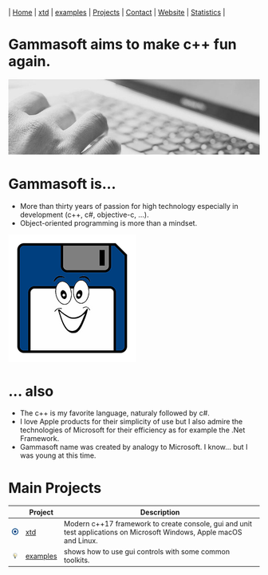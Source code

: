 | [Home](README.md) | [xtd](https://github.com/gammasoft71/xtd) | [examples](https://github.com/gammasoft71/examples) | [Projects](https://sourceforge.net/u/gammasoft71) | [Contact](contact.md) | [Website](https://gammasoft71.wixsite.com/gammasoft) | [Statistics](statistics.md) |

# Gammasoft aims to make c++ fun again.
![background_img](pictures/gammasoft_background.jpg)

# Gammasoft is...

* More than thirty years of passion for high technology especially in development (c++, c#, objective-c, ...).
* Object-oriented programming is more than a mindset.

![background_img](pictures/gammasoft.png)

# ... also
* The c++ is my favorite language, naturaly followed by c#.
* I love Apple products for their simplicity of use but I also admire the technologies of Microsoft for their efficiency as for example the .Net Framework.
* Gammasoft name was created by analogy to Microsoft. I know... but I was young at this time.

# Main Projects

|                                                                      | Project                                             | Description                                                                                                           |
|----------------------------------------------------------------------|-----------------------------------------------------|-----------------------------------------------------------------------------------------------------------------------|
|[![](pictures/xtd.png)](https://github.com/gammasoft71/xtd)           | [xtd](https://github.com/gammasoft71/xtd)           | Modern c++17 framework to create console, gui and unit test applications on Microsoft Windows, Apple macOS and Linux. |
|[![](pictures/examples.png)](https://github.com/gammasoft71/examples) | [examples](https://github.com/gammasoft71/examples) | shows how to use gui controls with some common toolkits.                                                              |
